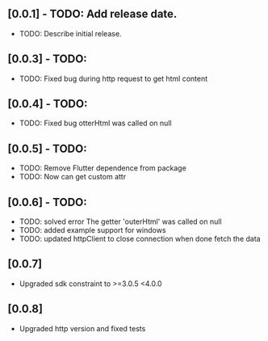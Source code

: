 ## [0.0.1] - TODO: Add release date.

* TODO: Describe initial release.
## [0.0.3] - TODO: 
* TODO: Fixed bug during http request to get html content
## [0.0.4] - TODO: 
* TODO: Fixed bug otterHtml was called on null
## [0.0.5] - TODO: 
* TODO: Remove Flutter dependence from package
* TODO: Now can get custom attr
## [0.0.6] - TODO: 
* TODO: solved error The getter 'outerHtml' was called on null
* TODO: added example support for windows
* TODO: updated httpClient to close connection when done fetch the data
## [0.0.7]
* Upgraded sdk constraint to >=3.0.5 <4.0.0
## [0.0.8]
* Upgraded http version and fixed tests